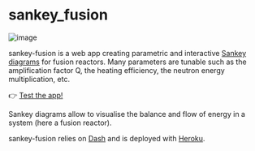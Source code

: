# sankey_fusion

![image](https://user-images.githubusercontent.com/40028739/143063077-3f34bd82-748f-43a1-a1f2-41bc101b6828.png)


sankey-fusion is a web app creating parametric and interactive [Sankey diagrams](https://en.wikipedia.org/wiki/Sankey_diagram) for fusion reactors.
Many parameters are tunable such as the amplification factor Q, the heating efficiency, the neutron energy multiplication, etc.

:point_right: [Test the app!](https://sankey-fusion.herokuapp.com/)


Sankey diagrams allow to visualise the balance and flow of energy in a system (here a fusion reactor).


sankey-fusion relies on [Dash](https://dash.plotly.com/) and is deployed with [Heroku](https://www.heroku.com/).
